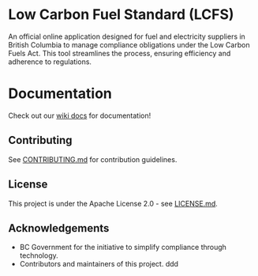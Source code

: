 # Low Carbon Fuel Standard (LCFS)

An official online application designed for fuel and electricity suppliers in British Columbia to manage compliance obligations under the Low Carbon Fuels Act. This tool streamlines the process, ensuring efficiency and adherence to regulations.

# Documentation

Check out our [wiki docs](https://github.com/bcgov/lcfs/wiki) for documentation!

## Contributing

See [CONTRIBUTING.md](CONTRIBUTING.md) for contribution guidelines.

## License

This project is under the Apache License 2.0 - see [LICENSE.md](LICENSE.md).

## Acknowledgements

- BC Government for the initiative to simplify compliance through technology.
- Contributors and maintainers of this project.
  ddd
